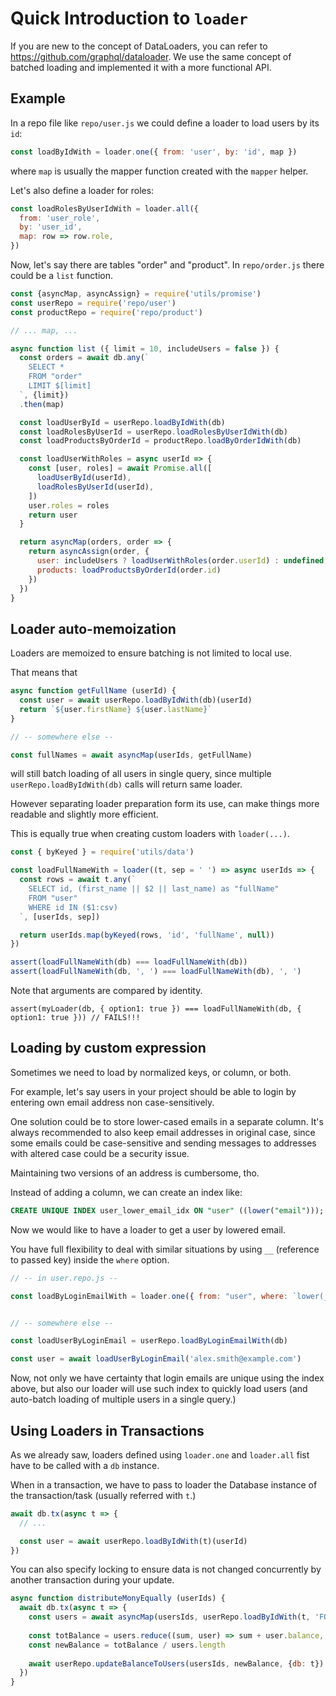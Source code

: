 # Quick Introduction to `loader`

If you are new to the concept of DataLoaders, you can refer to https://github.com/graphql/dataloader.
We use the same concept of batched loading and implemented it with a more functional API.

## Example

In a repo file like `repo/user.js` we could define a loader to load users by its `id`:

```js
const loadByIdWith = loader.one({ from: 'user', by: 'id', map })
```

where `map` is usually the mapper function created with the `mapper` helper.

Let's also define a loader for roles:

```js
const loadRolesByUserIdWith = loader.all({
  from: 'user_role',
  by: 'user_id',
  map: row => row.role,
})
```

Now, let's say there are tables "order" and "product". In `repo/order.js` there could be a `list` function.

```js
const {asyncMap, asyncAssign} = require('utils/promise')
const userRepo = require('repo/user')
const productRepo = require('repo/product')

// ... map, ...

async function list ({ limit = 10, includeUsers = false }) {
  const orders = await db.any(`
    SELECT *
    FROM "order"
    LIMIT $[limit]
  `, {limit})
  .then(map)

  const loadUserById = userRepo.loadByIdWith(db)
  const loadRolesByUserId = userRepo.loadRolesByUserIdWith(db)
  const loadProductsByOrderId = productRepo.loadByOrderIdWith(db)

  const loadUserWithRoles = async userId => {
    const [user, roles] = await Promise.all([
      loadUserById(userId),
      loadRolesByUserId(userId),
    ])
    user.roles = roles
    return user
  }

  return asyncMap(orders, order => {
    return asyncAssign(order, {
      user: includeUsers ? loadUserWithRoles(order.userId) : undefined,
      products: loadProductsByOrderId(order.id)
    })
  })
}
```

## Loader auto-memoization

Loaders are memoized to ensure batching is not limited to local use.

That means that

```js
async function getFullName (userId) {
  const user = await userRepo.loadByIdWith(db)(userId)
  return `${user.firstName} ${user.lastName}`
}

// -- somewhere else --

const fullNames = await asyncMap(userIds, getFullName)
```

will still batch loading of all users in single query, since multiple `userRepo.loadByIdWith(db)` calls will return same loader.

However separating loader preparation form its use, can make things more readable and slightly more efficient.

This is equally true when creating custom loaders with `loader(...)`.

```js
const { byKeyed } = require('utils/data')

const loadFullNameWith = loader((t, sep = ' ') => async userIds => {
  const rows = await t.any(`
    SELECT id, (first_name || $2 || last_name) as "fullName"
    FROM "user"
    WHERE id IN ($1:csv)
  `, [userIds, sep])

  return userIds.map(byKeyed(rows, 'id', 'fullName', null))
})

assert(loadFullNameWith(db) === loadFullNameWith(db)) 
assert(loadFullNameWith(db, ', ') === loadFullNameWith(db), ', ')
```

Note that arguments are compared by identity.

```
assert(myLoader(db, { option1: true }) === loadFullNameWith(db, { option1: true })) // FAILS!!!
```

## Loading by custom expression

Sometimes we need to load by normalized keys, or column, or both.

For example, let's say users in your project should be able to login by entering own email address non case-sensitively.

One solution could be to store lower-cased emails in a separate column. It's always recommended to also keep email addresses in original case, since some emails could be case-sensitive and sending messages to addresses with altered case could be a security issue.

Maintaining two versions of an address is cumbersome, tho.

Instead of adding a column, we can create an index like:

```SQL
CREATE UNIQUE INDEX user_lower_email_idx ON "user" ((lower("email")));
```

Now we would like to have a loader to get a user by lowered email.

You have full flexibility to deal with similar situations by using `__` (reference to passed key) inside the `where` option.

```js
// -- in user.repo.js --

const loadByLoginEmailWith = loader.one({ from: "user", where: `lower(__) = lower("email")`, map })


// -- somewhere else --

const loadUserByLoginEmail = userRepo.loadByLoginEmailWith(db)

const user = await loadUserByLoginEmail('alex.smith@example.com')
```

Now, not only we have certainty that login emails are unique using the index above, but also our loader will use such index to quickly load users (and auto-batch loading of multiple users in a single query.)

## Using Loaders in Transactions

As we already saw, loaders defined using `loader.one` and `loader.all` fist have to be called with a `db` instance.

When in a transaction, we have to pass to loader the Database instance of the transaction/task (usually referred with `t`.)

```js
await db.tx(async t => {
  // ...

  const user = await userRepo.loadByIdWith(t)(userId)
})
```

You can also specify locking to ensure data is not changed concurrently by another transaction during your update.

```js
async function distributeMonyEqually (userIds) {
  await db.tx(async t => {
    const users = await asyncMap(usersIds, userRepo.loadByIdWith(t, 'FOR UPDATE'))
  
    const totBalance = users.reduce((sum, user) => sum + user.balance, 0)
    const newBalance = totBalance / users.length
  
    await userRepo.updateBalanceToUsers(usersIds, newBalance, {db: t})
  })
}

```
